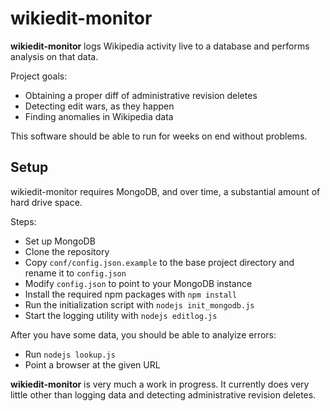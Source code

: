 # wikiedit-monitor

**wikiedit-monitor** logs Wikipedia activity live to a database and performs analysis on that data.

Project goals:
* Obtaining a proper diff of administrative revision deletes
* Detecting edit wars, as they happen
* Finding anomalies in Wikipedia data

This software should be able to run for weeks on end without problems.

## Setup
wikiedit-monitor requires MongoDB, and over time, a substantial amount of hard drive space.

Steps:
* Set up MongoDB
* Clone the repository
* Copy `conf/config.json.example` to the base project directory and rename it to `config.json`
* Modify `config.json` to point to your MongoDB instance
* Install the required npm packages with `npm install`
* Run the initialization script with `nodejs init_mongodb.js`
* Start the logging utility with `nodejs editlog.js`

After you have some data, you should be able to analyize errors:
* Run `nodejs lookup.js`
* Point a browser at the given URL

**wikiedit-monitor** is very much a work in progress. It currently does very little other than logging data and detecting administrative revision deletes.
